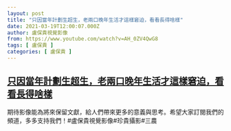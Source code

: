 ```yaml
---
layout: post
title: "只因當年計劃生超生，老兩口晚年生活才這樣窘迫，看看長得啥樣"
date: 2021-03-19T12:00:07.000Z
author: 盧保貴視覺影像
from: https://www.youtube.com/watch?v=AH_0ZV4QwG8
tags: [ 盧保貴 ]
categories: [ 盧保貴 ]
---
```

<!--1616155207000-->
[只因當年計劃生超生，老兩口晚年生活才這樣窘迫，看看長得啥樣](https://www.youtube.com/watch?v=AH_0ZV4QwG8)
------

<div>
期待影像能為將來保留文獻，給人們帶來更多的意義與思考。希望大家訂閱我們的頻道，多多支持我們！#盧保貴視覺影像#珍貴攝影#三農
</div>
